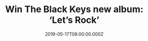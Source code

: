 ---
campaign-uuid: "c-97253a5d-05b1-4e79-b36e-e741aa04bb4e"
type: "Competition"
category: "Music"
date: "2019-05-17T08:00:00.000Z"
end-date: "2019-06-17T22:59:00.000Z"
disable-form: false
is_promoted: false
has_entry_page: true
title: "Win The Black Keys new album: ‘Let’s Rock’"
competition-description: "<p>They are back and better than ever! Yes, we are talking\
  \ about the American rock bad The Black Keys and the release of their ninth brand\
  \ new studio album: Let’s Rock! We have managed to get our hands on one copy to\
  \ one lucky member to win.</p>\n<p>12 track album, brand new collaborations… Want\
  \ to hear it first? Click below for a chance to win.</p>\n"
hero-header: "Win The Black Keys new album: ‘Let’s Rock’"
terms-confirmation: "N/A"
banner-img: "https://assets.expresslyapp.com/asset-c3830fbd-f446-4cfd-8d34-08419ff20345.jpg"
logo-left-href: "http://club.expressly.io"
logo-left-image: "https://assets.expresslyapp.com/asset-5a50191e-5a25-4eb1-ae24-925c0d0392b4.jpg"
logo-left-title: "Expressly Club"
bg-image-hero: "https://assets.expresslyapp.com/asset-43bba282-c754-4bcb-b1bc-9b98350e634e.jpg"
bg-image-first: "https://assets.expresslyapp.com/asset-52f363ea-ddca-4260-b088-6913d168877b.jpg"
section1-content: "<p>The Black Keys' ninth studio album. 'Let's Rock' was written,\
  \ tracked live, and produced by Auerbach and Carney at Easy Eye Sound studio in\
  \ Nashville and features backing vocals from Leisa Hans and Ashley Wilcoxson. 'The\
  \ record is like a homage to electric guitar', says Carney. 'We took a simple approach\
  \ and trimmed all the fat like we used to’.</p>\n<p>If can’t wait to hear their\
  \ brand new tunes, enter the form below for a chance to win and get ready to rock\
  \ with The Black Keys again!</p>\n<p>Good luck!</p>\n"
entry-title: "Win The Black Keys new album: ‘Let’s Rock’"
entry-content: "<p>Enter the draw to win The Black Keys new album: ‘Let’s Rock’ by\
  \ completing the form below before 23:59 on the 17th of June  2019.</p>\n"
has-winner: false
prize-description: "The Black Keys new album: ‘Let’s Rock’"
special-conditions: "This competition is also available on: https://aaa.nme.com/competitions/the-black-keys-lets-rock\r\
  \nMultiple entries are allowed up to one every day."
country-restrictions:
- "GB"
---